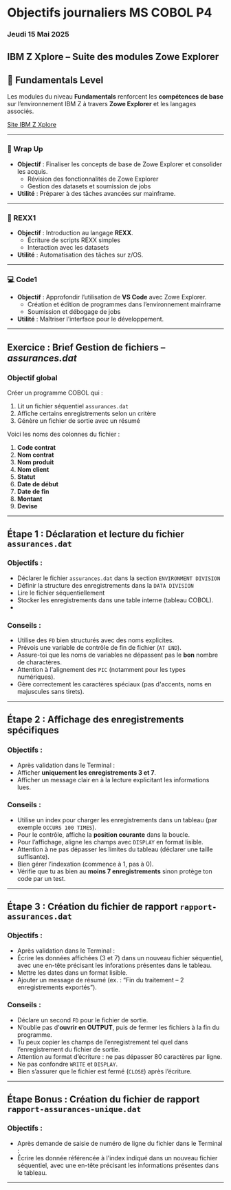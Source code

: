 # Objectifs journaliers MS COBOL P4

### Jeudi 15 Mai 2025

## IBM Z Xplore – Suite des modules Zowe Explorer

## 🧱 Fundamentals Level

Les modules du niveau **Fundamentals** renforcent les **compétences de base** sur l’environnement IBM Z à travers **Zowe Explorer** et les langages associés.

[Site IBM Z Xplore](https://ibmzxplore.influitive.com/forum/)  

---

### 🔧 Wrap Up

* **Objectif** : Finaliser les concepts de base de Zowe Explorer et consolider les acquis.
  * Révision des fonctionnalités de Zowe Explorer
  * Gestion des datasets et soumission de jobs
* **Utilité** : Préparer à des tâches avancées sur mainframe.

---

### 📄 REXX1

* **Objectif** : Introduction au langage **REXX**.
  * Écriture de scripts REXX simples
  * Interaction avec les datasets
* **Utilité** : Automatisation des tâches sur z/OS.

---

### 💻 Code1

* **Objectif** : Approfondir l’utilisation de **VS Code** avec Zowe Explorer.
  * Création et édition de programmes dans l’environnement mainframe
  * Soumission et débogage de jobs
* **Utilité** : Maîtriser l’interface pour le développement.



---

## Exercice : Brief Gestion de fichiers – *assurances.dat*

### Objectif global

Créer un programme COBOL qui :

1. Lit un fichier séquentiel `assurances.dat`
2. Affiche certains enregistrements selon un critère
3. Génère un fichier de sortie avec un résumé

Voici les noms des colonnes du fichier :

1. **Code contrat**
2. **Nom contrat**
3. **Nom produit**
4. **Nom client**
5. **Statut**
6. **Date de début**
7. **Date de fin**
8. **Montant**
9. **Devise**

---

##  Étape 1 : Déclaration et lecture du fichier `assurances.dat`

### Objectifs :

* Déclarer le fichier `assurances.dat` dans la section `ENVIRONMENT DIVISION`
* Définir la structure des enregistrements dans la `DATA DIVISION`
* Lire le fichier séquentiellement
* Stocker les enregistrements dans une table interne (tableau COBOL).
* 
### Conseils :

* Utilise des `FD` bien structurés avec des noms explicites.
* Prévois une variable de contrôle de fin de fichier (`AT END`).
* Assure-toi que les noms de variables ne dépassent pas le **bon** nombre de charactères.
* Attention à l'alignement des `PIC` (notamment pour les types numériques).
* Gère correctement les caractères spéciaux (pas d'accents, noms en majuscules sans tirets).

---

## Étape 2 : Affichage des enregistrements spécifiques

### Objectifs :

* Après validation dans le Terminal :
* Afficher **uniquement les enregistrements 3 et 7**.
* Afficher un message clair en à la lecture explicitant les informations lues.

### Conseils :

* Utilise un index pour charger les enregistrements dans un tableau (par exemple `OCCURS 100 TIMES`).
* Pour le contrôle, affiche la **position courante** dans la boucle.
* Pour l’affichage, aligne les champs avec `DISPLAY` en format lisible.
* Attention à ne pas dépasser les limites du tableau (déclarer une taille suffisante).
* Bien gérer l’indexation (commence à 1, pas à 0).
* Vérifie que tu as bien au **moins 7 enregistrements** sinon protège ton code par un test.

---

## Étape 3 : Création du fichier de rapport `rapport-assurances.dat`

### Objectifs :

* Après validation dans le Terminal :
* Écrire les données affichées (3 et 7) dans un nouveau fichier séquentiel, avec une en-tête précisant les inforations présentes dans le tableau.
* Mettre les dates dans un format lisible.
* Ajouter un message de résumé (ex. : “Fin du traitement – 2 enregistrements exportés”).


### Conseils :

* Déclare un second `FD` pour le fichier de sortie.
* N’oublie pas d’**ouvrir en OUTPUT**, puis de fermer les fichiers à la fin du programme.
* Tu peux copier les champs de l’enregistrement tel quel dans l’enregistrement du fichier de sortie.
* Attention au format d’écriture : ne pas dépasser 80 caractères par ligne.
* Ne pas confondre `WRITE` et `DISPLAY`.
* Bien s’assurer que le fichier est fermé (`CLOSE`) après l’écriture.

---

## Étape Bonus : Création du fichier de rapport `rapport-assurances-unique.dat`

### Objectifs :

* Après demande de saisie de numéro de ligne du fichier dans le Terminal :
* Écrire les donnée référencée à l'index indiqué dans un nouveau fichier séquentiel, avec une en-tête précisant les informations présentes dans le tableau.

---
